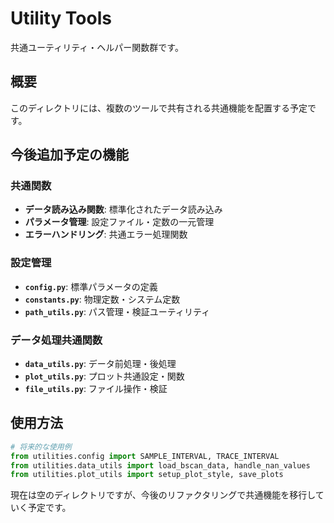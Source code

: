 # Utility Tools

共通ユーティリティ・ヘルパー関数群です。

## 概要

このディレクトリには、複数のツールで共有される共通機能を配置する予定です。

## 今後追加予定の機能

### 共通関数
- **データ読み込み関数**: 標準化されたデータ読み込み
- **パラメータ管理**: 設定ファイル・定数の一元管理
- **エラーハンドリング**: 共通エラー処理関数

### 設定管理
- **`config.py`**: 標準パラメータの定義
- **`constants.py`**: 物理定数・システム定数
- **`path_utils.py`**: パス管理・検証ユーティリティ

### データ処理共通関数
- **`data_utils.py`**: データ前処理・後処理
- **`plot_utils.py`**: プロット共通設定・関数
- **`file_utils.py`**: ファイル操作・検証

## 使用方法

```python
# 将来的な使用例
from utilities.config import SAMPLE_INTERVAL, TRACE_INTERVAL
from utilities.data_utils import load_bscan_data, handle_nan_values
from utilities.plot_utils import setup_plot_style, save_plots
```

現在は空のディレクトリですが、今後のリファクタリングで共通機能を移行していく予定です。